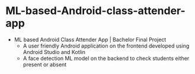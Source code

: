 # ML-based-Android-class-attender-app

* ML based Android Class Attender App | Bachelor Final Project
  * A user friendly Android application on the frontend developed using Android Studio and Kotlin
  * A face detection ML model on the backend to check students either present or absent
